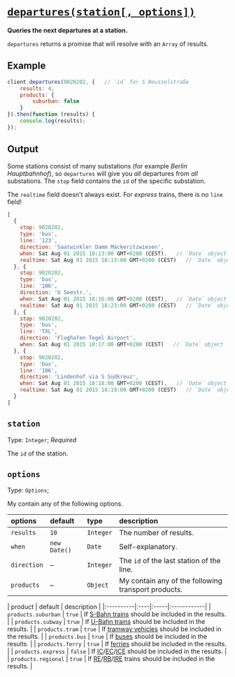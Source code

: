 # [`departures(station[, options])`](../src/Client.js#L233)

**Queries the next departures at a station.**

`departures` returns a promise that will resolve with an `Array` of results.



## Example

```javascript
client.departures(9020202, {   // `id` for S Beusselstraße
	results: 4,
	products: {
		suburban: false
	}
}).then(function (results) {
	console.log(results);
});
```


## Output

Some stations consist of many substations (for example *Berlin Hauptbahnhof*), so `departures` will give you *all* departures from *all* substations. The `stop` field contains the `id` of the specific substation.

The `realtime` field doesn't always exist. For *express* trains, there is no `line` field!

```javascript
[
  {
    stop: 9020202,
    type: 'bus',
    line: '123',
    direction: 'Saatwinkler Damm Mäckeritzwiesen',
    when: Sat Aug 01 2015 18:13:00 GMT+0200 (CEST),   // `Date` object
    realtime: Sat Aug 01 2015 18:13:00 GMT+0200 (CEST)   // `Date` object
  }, {
    stop: 9020202,
    type: 'bus',
    line: '106',
    direction: 'U Seestr.',
    when: Sat Aug 01 2015 18:16:00 GMT+0200 (CEST),   // `Date` object
    realtime: Sat Aug 01 2015 18:23:00 GMT+0200 (CEST)   // `Date` object
  }, {
    stop: 9020202,
    type: 'bus',
    line: 'TXL',
    direction: 'Flughafen Tegel Airport',
    when: Sat Aug 01 2015 18:17:00 GMT+0200 (CEST)   // `Date` object
  }, {
    stop: 9020202,
    type: 'bus',
    line: '106',
    direction: 'Lindenhof via S Südkreuz',
    when: Sat Aug 01 2015 18:18:00 GMT+0200 (CEST),   // `Date` object
    realtime: Sat Aug 01 2015 18:19:00 GMT+0200 (CEST)   // `Date` object
  }
]
```



## `station`

Type: `Integer`; *Required*

The `id` of the station.



## `options`

Type: `Options`;

My contain any of the following options.

| options | default | type | description |
|:----------|:----|:-----|:------------|
| `results` | `10` | `Integer` | The number of results. |
| `when` | `new Date()` | `Date` | Self-explanatory. |
| `direction` | – | `Integer` | The `id` of the last station of the line. |
| `products` | – | `Object` | My contain any of the following transport products. |

| product | default | description |
|:----------|:----|:-----|:------------|
| `products.suburban` | `true` | If [S-Bahn trains](https://en.wikipedia.org/wiki/Berlin_S-Bahn) should be included in the results. |
| `products.subway` | `true` | If [U-Bahn trains](https://en.wikipedia.org/wiki/Berlin_U-Bahn) should be included in the results. |
| `products.tram` | `true` | If [tramway vehicles](https://en.wikipedia.org/wiki/Trams_in_Berlin) should be included in the results. |
| `products.bus` | `true` | If [buses](https://en.wikipedia.org/wiki/Bus_transport_in_Berlin) should be included in the results. |
| `products.ferry` | `true` | If [ferries](https://en.wikipedia.org/wiki/Ferry_transport_in_Berlin) should be included in the results. |
| `products.express` | `false` | If [IC](https://en.wikipedia.org/wiki/Intercity_%28Deutsche_Bahn%29)/[EC](https://en.wikipedia.org/wiki/EuroCity)/[ICE](https://en.wikipedia.org/wiki/Intercity-Express) should be included in the results. |
| `products.regional` | `true` | If [RE](https://en.wikipedia.org/wiki/Regional-Express)/[RB](https://en.wikipedia.org/wiki/Regionalbahn)/[IRE](https://en.wikipedia.org/wiki/Interregio-Express) trains should be included in the results. |
